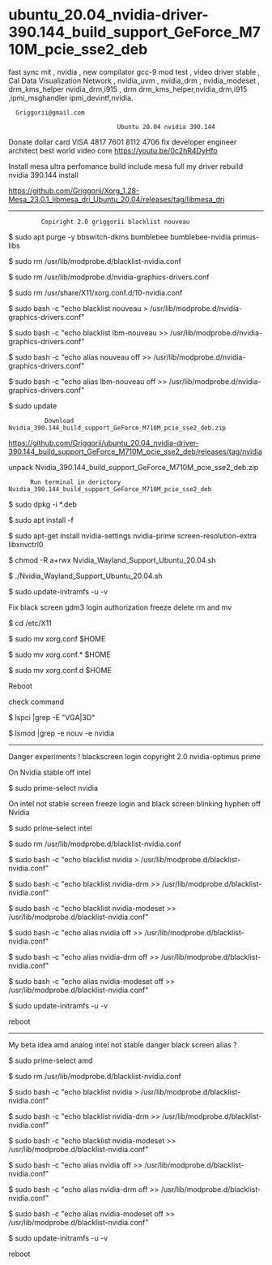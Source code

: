 # ubuntu_20.04_nvidia-driver-390.144_build_support_GeForce_M710M_pcie_sse2_deb
fast sync mit , nvidia , new compilator gcc-9 mod test , video driver stable , Cal Data Visualization Network , nvidia_uvm , nvidia_drm , nvidia_modeset , drm_kms_helper nvidia_drm,i915 , drm drm_kms_helper,nvidia_drm,i915 ,ipmi_msghandler ipmi_devintf,nvidia.

      Griggorii@gmail.com

                                  Ubuntu 20.04 nvidia 390.144

Donate dollar card VISA 4817 7601 8112 4706 fix developer engineer architect best world video core https://youtu.be/0c2hR4DyHfo

Install mesa ultra perfomance build include mesa full my driver rebuild nvidia 390.144 install 

https://github.com/Griggorii/Xorg_1.28-Mesa_23.0.1_libmesa_dri_Ubuntu_20.04/releases/tag/libmesa_dri

______________________________________________________________________________

             Copiright 2.0 griggorii blacklist nouveau
             
$ sudo apt purge -y bbswitch-dkms bumblebee bumblebee-nvidia primus-libs             

$ sudo rm /usr/lib/modprobe.d/blacklist-nvidia.conf

$ sudo rm /usr/lib/modprobe.d/nvidia-graphics-drivers.conf

$ sudo rm /usr/share/X11/xorg.conf.d/10-nvidia.conf

$ sudo bash -c "echo blacklist nouveau > /usr/lib/modprobe.d/nvidia-graphics-drivers.conf"

$ sudo bash -c "echo blacklist lbm-nouveau >> /usr/lib/modprobe.d/nvidia-graphics-drivers.conf"

$ sudo bash -c "echo alias nouveau off >> /usr/lib/modprobe.d/nvidia-graphics-drivers.conf"

$ sudo bash -c "echo alias lbm-nouveau off >> /usr/lib/modprobe.d/nvidia-graphics-drivers.conf"

$ sudo update

              Download Nvidia_390.144_build_support_GeForce_M710M_pcie_sse2_deb.zip

https://github.com/Griggorii/ubuntu_20.04_nvidia-driver-390.144_build_support_GeForce_M710M_pcie_sse2_deb/releases/tag/nvidia

unpack Nvidia_390.144_build_support_GeForce_M710M_pcie_sse2_deb.zip

          Run terminal in derictory Nvidia_390.144_build_support_GeForce_M710M_pcie_sse2_deb

$ sudo dpkg  -i *.deb

$ sudo apt install -f

$ sudo apt-get install nvidia-settings nvidia-prime screen-resolution-extra libxnvctrl0

$ chmod -R a+rwx Nvidia_Wayland_Support_Ubuntu_20.04.sh

$ ./Nvidia_Wayland_Support_Ubuntu_20.04.sh

$ sudo update-initramfs -u -v

Fix black screen gdm3 login authorization freeze delete rm and mv

$ cd /etc/X11 

$ sudo mv xorg.conf $HOME

$ sudo mv xorg.conf.* $HOME

$ sudo mv xorg.conf.d $HOME

Reboot

check command

$ lspci |grep -E "VGA|3D"

$ lsmod |grep -e nouv -e nvidia

_________________________________________________________________________________________

Danger experiments ! blackscreen login copyright 2.0 nvidia-optimus prime

On Nvidia stable off intel

$ sudo prime-select nvidia

On intel not stable screen freeze login and black screen blinking hyphen off Nvidia

$ sudo prime-select intel

$ sudo rm /usr/lib/modprobe.d/blacklist-nvidia.conf

$ sudo bash -c "echo blacklist nvidia > /usr/lib/modprobe.d/blacklist-nvidia.conf"

$ sudo bash -c "echo blacklist nvidia-drm >> /usr/lib/modprobe.d/blacklist-nvidia.conf"

$ sudo bash -c "echo blacklist nvidia-modeset >> /usr/lib/modprobe.d/blacklist-nvidia.conf"

$ sudo bash -c "echo alias nvidia off >> /usr/lib/modprobe.d/blacklist-nvidia.conf"

$ sudo bash -c "echo alias nvidia-drm off >> /usr/lib/modprobe.d/blacklist-nvidia.conf"

$ sudo bash -c "echo alias nvidia-modeset off >> /usr/lib/modprobe.d/blacklist-nvidia.conf"

$ sudo update-initramfs -u -v

reboot

_____________________________________________________________________________________________________

My beta idea amd analog intel not stable danger black screen alias ?

$ sudo prime-select amd

$ sudo rm /usr/lib/modprobe.d/blacklist-nvidia.conf

$ sudo bash -c "echo blacklist nvidia > /usr/lib/modprobe.d/blacklist-nvidia.conf"

$ sudo bash -c "echo blacklist nvidia-drm >> /usr/lib/modprobe.d/blacklist-nvidia.conf"

$ sudo bash -c "echo blacklist nvidia-modeset >> /usr/lib/modprobe.d/blacklist-nvidia.conf"

$ sudo bash -c "echo alias nvidia off >> /usr/lib/modprobe.d/blacklist-nvidia.conf"

$ sudo bash -c "echo alias nvidia-drm off >> /usr/lib/modprobe.d/blacklist-nvidia.conf"

$ sudo bash -c "echo alias nvidia-modeset off >> /usr/lib/modprobe.d/blacklist-nvidia.conf"

$ sudo update-initramfs -u -v

reboot
